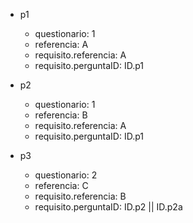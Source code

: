 - p1
  - questionario: 1
  - referencia: A
  - requisito.referencia: A
  - requisito.perguntaID: ID.p1

- p2
  - questionario: 1
  - referencia: B
  - requisito.referencia: A
  - requisito.perguntaID: ID.p1


- p3
  - questionario: 2
  - referencia: C
  - requisito.referencia: B
  - requisito.perguntaID: ID.p2 || ID.p2a



